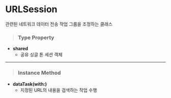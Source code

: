 # URLSession
관련된 네트워크 데이터 전송 작업 그룹을 조정하는 클래스

> ### Type Property
* **shared**
    - 공유 싱글 톤 세션 객체
***

> ### Instance Method
* **dataTask(with:)**
    - 지정된 URL의 내용을 검색하는 작업 수행